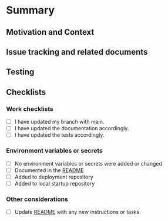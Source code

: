 # Summary

## Motivation and Context

## Issue tracking and related  documents

<!-- List any related Jira tickets or GitHub issues -->
<!-- List any related ADRs or RFCs -->

<!-- - [OBLTAP-XXX](https://oberiworks.atlassian.net/browse/OBLTAP-XXX) -->

## Testing

## Checklists

### Work checklists

- [ ] I have updated my branch with main.
- [ ] I have updated the documentation accordingly.
- [ ] I have updated the tests accordingly.

### Environment variables or secrets

- [ ] No environment variables or secrets were added or changed
- [ ] Documented in the [README](./blob/main/README.md)
- [ ] Added to deployment repository
- [ ] Added to local startup repository

### Other considerations

- [ ] Update [README](./blob/main/README.md) with any new instructions or tasks
